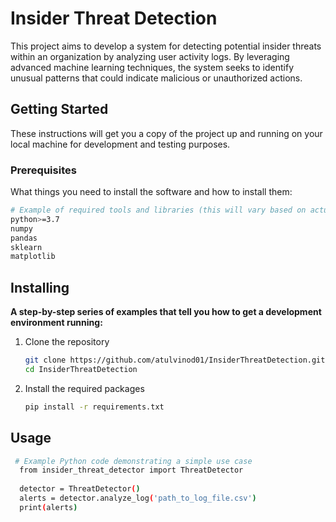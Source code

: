 # Insider Threat Detection

This project aims to develop a system for detecting potential insider threats within an organization by analyzing user activity logs. By leveraging advanced machine learning techniques, the system seeks to identify unusual patterns that could indicate malicious or unauthorized actions.

## Getting Started

These instructions will get you a copy of the project up and running on your local machine for development and testing purposes. 

### Prerequisites

What things you need to install the software and how to install them:

```bash
# Example of required tools and libraries (this will vary based on actual project requirements)
python>=3.7
numpy
pandas
sklearn
matplotlib
```
## Installing
**A step-by-step series of examples that tell you how to get a development environment running:**

1. Clone the repository
   ```bash
   git clone https://github.com/atulvinod01/InsiderThreatDetection.git
   cd InsiderThreatDetection
   ```
2. Install the required packages
   ```bash
   pip install -r requirements.txt
   ```

## Usage
  ```bash
   # Example Python code demonstrating a simple use case
    from insider_threat_detector import ThreatDetector
    
    detector = ThreatDetector()
    alerts = detector.analyze_log('path_to_log_file.csv')
    print(alerts)
  ```

